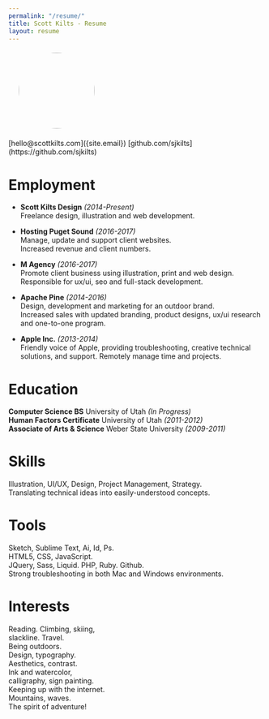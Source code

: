 ```yaml
---
permalink: "/resume/"
title: Scott Kilts - Resume
layout: resume
---
```


<span class="sk-info">
	<img class="sk-portrait" style="width: 150px; height: 150px; margin: 20px; background-image: url('/assets/Scott-Kilts.jpg'); background-size: cover; display: block; border-radius: 75px; -webkit-border-radius: 75px; -moz-border-radius: 75px;">   
	<span class="sk-links">
		[hello@scottkilts.com]({site.email})  
		[github.com/sjkilts](https://github.com/sjkilts) 
	</span> 
</span>


# Employment

- **Scott Kilts Design** <!--Owner / Operator--> *(2014-Present)*  
Freelance design, illustration and web development.

- **Hosting Puget Sound** <!--Web Host Manager--> *(2016-2017)*    
Manage, update and support client websites.  
Increased revenue and client numbers.

- **M Agency** <!--Designer / Developer--> *(2016-2017)*  
Promote client business using illustration, print and web design.  
Responsible for ux/ui, seo and full-stack development.

- **Apache Pine** <!--Design Director--> *(2014-2016)*  
Design, development and marketing for an outdoor brand.  
Increased sales with updated branding, product designs, ux/ui research and one-to-one program. 

- **Apple Inc.** <!--CPU Advisor--> *(2013-2014)*  
Friendly voice of Apple, providing troubleshooting, creative technical solutions, and support. Remotely manage time and projects.

# Education

**Computer Science BS** University of Utah *(In Progress)*  
**Human Factors Certificate** University of Utah *(2011-2012)*  
**Associate of Arts & Science** Weber State University *(2009-2011)*

# Skills

Illustration, UI/UX, Design, Project Management, Strategy.  
Translating technical ideas into easily-understood concepts.

# Tools

Sketch, Sublime Text, Ai, Id, Ps.  
HTML5, CSS, JavaScript.  
JQuery, Sass, Liquid. 
PHP, Ruby. 
Github.  
Strong troubleshooting in both Mac and Windows environments.

# Interests

Reading. Climbing, skiing,  
    slackline. Travel.  
		Being outdoors.  
			Design, typography.  
				Aesthetics, contrast.  
					Ink and watercolor,  
						calligraphy, sign painting.  
							Keeping up with the internet.  
								Mountains, waves.  
									The spirit of adventure!
